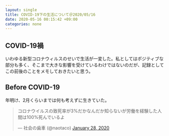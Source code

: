```yaml
---
layout: single
title: COVID-19下の生活について＠2020/05/16
date: 2020-05-16 00:15:42 +09:00
categories: none
---
```


## COVID-19禍

いわゆる新型コロナウィルスのせいで生活が一変した。私としてはポジティブな部分も多く、そこまで大きな影響を受けているわけではないのだが、記録としてこの前後のことをメモしておきたいと思う。

## Before COVID-19

年明け、2月くらいまでは何も考えずに生きていた。

<blockquote class="twitter-tweet"><p lang="ja" dir="ltr">コロナウイルスの致死率が3%だかなんだか知らないが労働を経験した人間は100%死んでいるよ</p>&mdash; 社会の歯車 (@naotaco) <a href="https://twitter.com/naotaco/status/1222171274203369472?ref_src=twsrc%5Etfw">January 28, 2020</a></blockquote> <script async src="https://platform.twitter.com/widgets.js" charset="utf-8"></script> 





